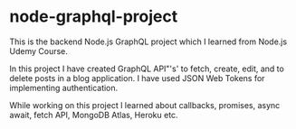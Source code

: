 # node-graphql-project
This is the backend Node.js GraphQL project which I learned from Node.js Udemy Course.

In this project I have created GraphQL API"'s' to fetch, create, edit, and to delete posts in a blog application. 
I have used JSON Web Tokens for implementing authentication.

While working on this project I learned about callbacks, promises, async await, fetch API, MongoDB Atlas, Heroku etc.
